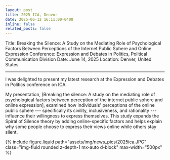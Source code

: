 ```yaml
---
layout: post
title: 2025 ICA, Denvor
date: 2025-06-12 16:11:00-0400
inline: false
related_posts: false
---
```


Title: Breaking the Silence: A Study on the Mediating Role of Psychological Factors Between Perceptions of the Internet Public Sphere and Online Expression
Conference: Expression and Debates in Politics, Political Communication Division
Date: June 14, 2025
Location: Denver, United States

---

I was delighted to present my latest research at the Expression and Debates in Politics conference on ICA.

My presentation, [Breaking the silence: A study on the mediating role of psychological factors between perception of the internet public sphere and online expression], examined how individuals' perceptions of the online public sphere --- specifically its civility, inclusiveness, and rationality --- influence their willingness to express themselves. This study expands the Spiral of Silence theory by adding online-specific factors and helps explain why some people choose to express their views online while others stay silent.

{% include figure.liquid path="assets/img/news_pics/2025ica.JPG" class="img-fluid rounded z-depth-1 mx-auto d-block" max-width="500px" %}

